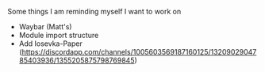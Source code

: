 Some things I am reminding myself I want to work on

* Waybar (Matt's)
* Module import structure
* Add Iosevka-Paper (https://discordapp.com/channels/1005603569187160125/1320902904785403936/1355205875798769845)
